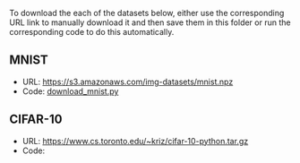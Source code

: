 To download the each of the datasets below, either use the corresponding URL link to manually download it and then save them in this folder or run the corresponding code to do this automatically.

## MNIST
- URL: https://s3.amazonaws.com/img-datasets/mnist.npz
- Code: [download_mnist.py](../code/utils/download_mnist.py)

## CIFAR-10
- URL: https://www.cs.toronto.edu/~kriz/cifar-10-python.tar.gz
- Code: 
